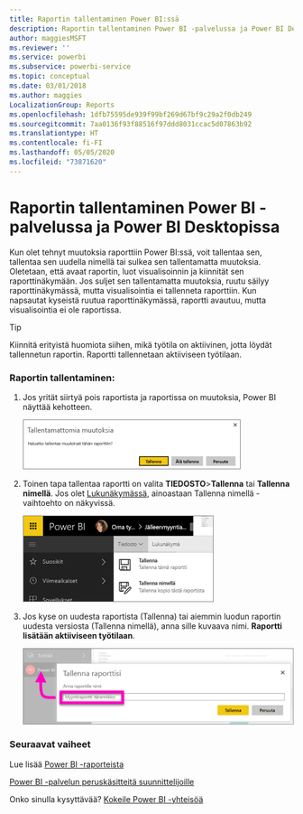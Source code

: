 ```yaml
---
title: Raportin tallentaminen Power BI:ssä
description: Raportin tallentaminen Power BI -palvelussa ja Power BI Desktopissa
author: maggiesMSFT
ms.reviewer: ''
ms.service: powerbi
ms.subservice: powerbi-service
ms.topic: conceptual
ms.date: 03/01/2018
ms.author: maggies
LocalizationGroup: Reports
ms.openlocfilehash: 1dfb75595de939f99bf269d67bf9c29a2f0db249
ms.sourcegitcommit: 7aa0136f93f88516f97ddd8031ccac5d07863b92
ms.translationtype: HT
ms.contentlocale: fi-FI
ms.lasthandoff: 05/05/2020
ms.locfileid: "73871620"
---
```

# <a name="save-a-report-in-power-bi-service-and-power-bi-desktop"></a>Raportin tallentaminen Power BI -palvelussa ja Power BI Desktopissa
Kun olet tehnyt muutoksia raporttiin Power BI:ssä, voit tallentaa sen, tallentaa sen uudella nimellä tai sulkea sen tallentamatta muutoksia. Oletetaan, että avaat raportin, luot visualisoinnin ja kiinnität sen raporttinäkymään. Jos suljet sen tallentamatta muutoksia, ruutu säilyy raporttinäkymässä, mutta visualisointia ei tallenneta raporttiin. Kun napsautat kyseistä ruutua raporttinäkymässä, raportti avautuu, mutta visualisointia ei ole raportissa.

> [!TIP]
> Kiinnitä erityistä huomiota siihen, mikä työtila on aktiivinen, jotta löydät tallennetun raportin. Raportti tallennetaan aktiiviseen työtilaan.
> 
> 

### <a name="to-save-a-report"></a>Raportin tallentaminen:
1. Jos yrität siirtyä pois raportista ja raportissa on muutoksia, Power BI näyttää kehotteen.
   
   ![Tallenna muutokset](media/service-report-save/power-bi-unsaved.png)
2. Toinen tapa tallentaa raportti on valita **TIEDOSTO**\>**Tallenna** tai **Tallenna nimellä**. Jos olet [Lukunäkymässä](consumer/end-user-reading-view.md), ainoastaan Tallenna nimellä -vaihtoehto on näkyvissä. 
   
   ![Raportin tallentaminen](media/service-report-save/power-bi-save-new.png)
3. Jos kyse on uudesta raportista (Tallenna) tai aiemmin luodun raportin uudesta versiosta (Tallenna nimellä), anna sille kuvaava nimi.  **Raportti lisätään aktiiviseen työtilaan**.
   
    ![anna raportille nimi](media/service-report-save/power-bi-save-dialog.png)

### <a name="next-steps"></a>Seuraavat vaiheet
Lue lisää [Power BI -raporteista](consumer/end-user-reports.md)

[Power BI -palvelun peruskäsitteitä suunnittelijoille](service-basic-concepts.md)

Onko sinulla kysyttävää? [Kokeile Power BI -yhteisöä](https://community.powerbi.com/)

